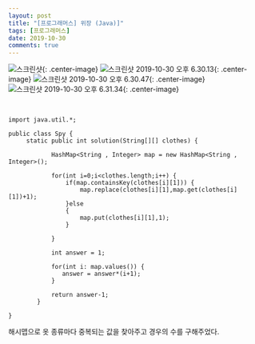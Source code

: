 ```yaml
---
layout: post
title: "[프로그래머스] 위장 (Java)]"
tags: [프로그래머스]
date: 2019-10-30
comments: true
---
```


![스크린샷](https://user-images.githubusercontent.com/26268498/67846864-3e6a9b80-fb45-11e9-9942-d49a0df88301.png){: .center-image}
![스크린샷 2019-10-30 오후 6.30.13](/assets/스크린샷%202019-10-30%20오후%206.30.13.png){: .center-image}
![스크린샷 2019-10-30 오후 6.30.47](/assets/스크린샷%202019-10-30%20오후%206.30.47.png){: .center-image}
![스크린샷 2019-10-30 오후 6.31.34](/assets/스크린샷%202019-10-30%20오후%206.31.34.png){: .center-image}

<br>

```
import java.util.*;

public class Spy {
	 static public int solution(String[][] clothes) {
	    
	        HashMap<String , Integer> map = new HashMap<String , Integer>();
	     
	        for(int i=0;i<clothes.length;i++) {
	        	if(map.containsKey(clothes[i][1])) {
	        		map.replace(clothes[i][1],map.get(clothes[i][1])+1);
	        	}else 
	        	{
	        		map.put(clothes[i][1],1);
	        	}
	        	
	        }
	        
	        int answer = 1;
	        
	        for(int i: map.values()) {
	           answer = answer*(i+1);
	        }
	       
	        return answer-1;
	    }

}
```

해시맵으로 옷 종류마다 중복되는 값을 찾아주고 경우의 수를 구해주었다.

